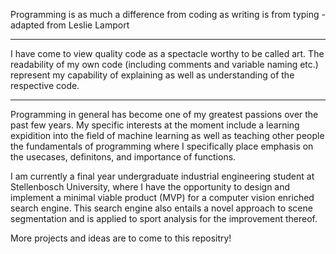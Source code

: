 Programming is as much a difference from coding as writing is from typing - adapted from Leslie Lamport

-------------------------------------------------------------------------------------------------------------------------------------------------------------------------

I have come to view quality code as a spectacle worthy to be called art. The readability of my own code (including comments and variable naming etc.) represent my capability of explaining as well as understanding of the respective code.

-------------------------------------------------------------------------------------------------------------------------------------------------------------------------

Programming in general has become one of my greatest passions over the past few years. My specific interests at the moment include a learning expidition into the field of machine learning as well as teaching other people the fundamentals of programming where I specifically place emphasis on the usecases, definitons, and importance of functions.

I am currently a final year undergraduate industrial engineering student at Stellenbosch University, where I have the opportunity to design and implement a minimal viable product (MVP) for a computer vision enriched search engine. This search engine also entails a novel approach to scene segmentation and is applied to sport analysis for the improvement thereof.

More projects and ideas are to come to this repositry!
